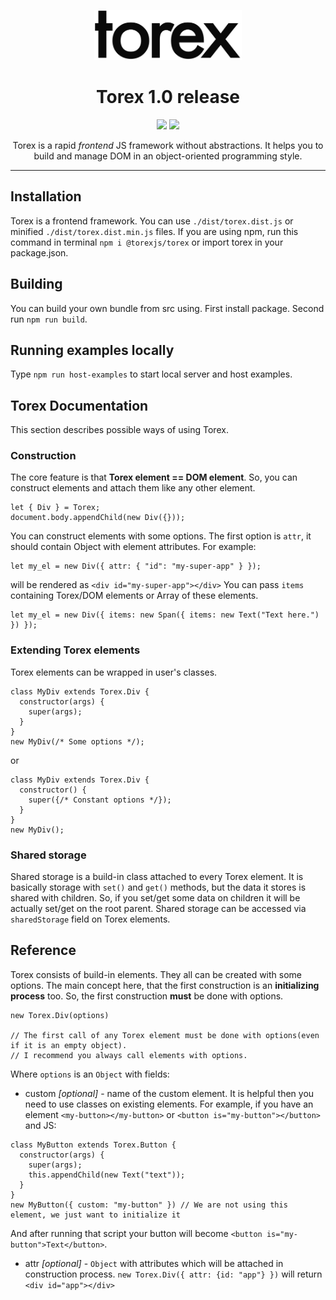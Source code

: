 <p align="center"> <img src="https://github.com/nicoth-in/torex/raw/master/content/Logo.png" height="80px"> </p>
<h1 align="center">Torex 1.0 release</h1>
<p align="center"><a href="https://github.com/nicoth-in/torex/blob/master/LICENSE.md"><img src="https://img.shields.io/badge/license-MIT-blue.svg"></a> <a href="https://circleci.com/gh/nicoth-in/torex/tree/master"><img src="https://circleci.com/gh/nicoth-in/torex/tree/master.svg?style=shield"></a></p>

<p align="center">Torex is a rapid <i>frontend</i> JS framework without abstractions. It helps you to build and manage DOM in an object-oriented programming style.</p>
<hr>

## Installation

Torex is a frontend framework. You can use `./dist/torex.dist.js` or minified `./dist/torex.dist.min.js` files.
If you are using npm, run this command in terminal `npm i @torexjs/torex` or import torex in your package.json.

## Building

You can build your own bundle from src using.
First install package. Second run `npm run build`.

## Running examples locally

Type `npm run host-examples` to start local server and host examples.

## Torex Documentation

This section describes possible ways of using Torex.

### Construction

The core feature is that **Torex element == DOM element**.
So, you can construct elements and attach them like any other element.

```
let { Div } = Torex;
document.body.appendChild(new Div({}));
```

You can construct elements with some options.
The first option is `attr`, it should contain Object with element attributes.
For example:
```
let my_el = new Div({ attr: { "id": "my-super-app" } });
```
will be rendered as `<div id="my-super-app"></div>`
You can pass `items` containing Torex/DOM elements or Array of these elements.
```
let my_el = new Div({ items: new Span({ items: new Text("Text here.") }) });
```

### Extending Torex elements

Torex elements can be wrapped in user's classes.

```
class MyDiv extends Torex.Div {
  constructor(args) {
    super(args);
  }
}
new MyDiv(/* Some options */);
```

or

```
class MyDiv extends Torex.Div {
  constructor() {
    super({/* Constant options */});
  }
}
new MyDiv();
```

### Shared storage

Shared storage is a build-in class attached to every Torex element.
It is basically storage with `set()` and `get()` methods, but the data it stores is shared with children.
So, if you set/get some data on children it will be actually set/get on the root parent.
Shared storage can be accessed via `sharedStorage` field on Torex elements.

## Reference

Torex consists of build-in elements. They all can be created with some options.
The main concept here, that the first construction is an **initializing process** too.
So, the first construction **must** be done with options.
```
new Torex.Div(options)

// The first call of any Torex element must be done with options(even if it is an empty object).
// I recommend you always call elements with options.

```
Where `options` is an `Object` with fields:
  - custom *[optional]* - name of the custom element.
  It is helpful then you need to use classes on existing elements.
  For example, if you have an element `<my-button></my-button>` or `<button is="my-button"></button>`
  and JS:
  ```
  class MyButton extends Torex.Button {
    constructor(args) {
      super(args);
      this.appendChild(new Text("text"));
    }
  }
  new MyButton({ custom: "my-button" }) // We are not using this element, we just want to initialize it
  ```
  And after running that script your button will become `<button is="my-button">Text</button>`.

  - attr *[optional]* - `Object` with attributes which will be attached in construction process.
  `new Torex.Div({ attr: {id: "app"} })` will return `<div id="app"></div>`
